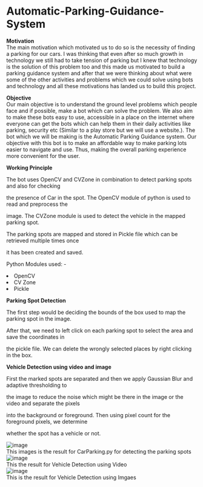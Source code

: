 # Automatic-Parking-Guidance-System
<b>Motivation</b><br>
The main motivation which motivated us to do so is the necessity of finding a parking for our cars.
I was thinking that even after so much growth in technology we still had to take tension of parking
but I knew that technology is the solution of this problem too and this made us motivated to build a
parking guidance system and after that we were thinking about what were some of the other
activities and problems which we could solve using bots and technology and all these motivations
has landed us to build this project.

<b>Objective</b><br>
Our main objective is to understand the ground level problems which people face and if possible,
make a bot which can solve the problem. We also aim to make these bots easy to use, accessible in
a place on the internet where everyone can get the bots which can help them in their daily activities
like parking, security etc (Similar to a play store but we will use a website.). The bot which we will
be making is the Automatic Parking Guidance system. Our objective with this bot is to make an
affordable way to make parking lots easier to navigate and use. Thus, making the overall parking
experience more convenient for the user.
<br>

<b>Working Principle</b>

The bot uses OpenCV and CVZone in combination to detect parking spots and also for checking 

the presence of Car in the spot. The OpenCV module of python is used to read and preprocess the 

image. The CVZone module is used to detect the vehicle in the mapped parking spot.

The parking spots are mapped and stored in Pickle file which can be retrieved multiple times once

it has been created and saved.

Python Modules used: -

<li> OpenCV

<li> CV Zone

<li> Pickle

<b>Parking Spot Detection</b>

The first step would be deciding the bounds of the box used to map the parking spot in the image. 

After that, we need to left click on each parking spot to select the area and save the coordinates in 

the pickle file. We can delete the wrongly selected places by right clicking in the box.

<b>Vehicle Detection using video and image</b>

First the marked spots are separated and then we apply Gaussian Blur and adaptive thresholding to 

the image to reduce the noise which might be there in the image or the video and separate the pixels 

into the background or foreground. Then using pixel count for the foreground pixels, we determine 

whether the spot has a vehicle or not.

![image](https://github.com/adilanka/Automatic-Parking-Guidance-System/assets/87301182/47804572-46c9-4c9e-a5d7-2bda9fde7b1e)
<br>
This images is the result for CarParking.py for detecting the parking spots
<br>
![image](https://github.com/adilanka/Automatic-Parking-Guidance-System/assets/87301182/c4bd0435-3254-4280-bcf7-c63591881b02)
<br>
This the result for Vehicle Detection using Video
<br>
 ![image](https://github.com/adilanka/Automatic-Parking-Guidance-System/assets/87301182/92805109-599a-4dcc-aacc-789885b272a7)
<br>
  This is the result for Vehicle Detection using Imgaes
